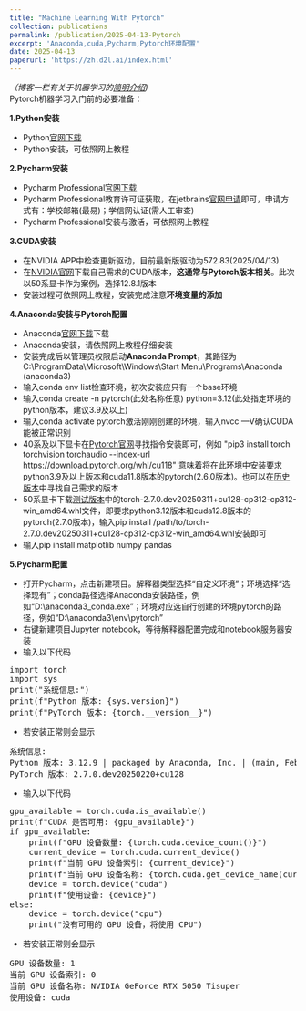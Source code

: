 ```yaml
---
title: "Machine Learning With Pytorch"
collection: publications
permalink: /publication/2025-04-13-Pytorch
excerpt: 'Anaconda,cuda,Pycharm,Pytorch环境配置'
date: 2025-04-13
paperurl: 'https://zh.d2l.ai/index.html'
---
```


*（博客一栏有关于机器学习的[简明介绍](https://latalealice.github.io/posts/2024/10/blog-post-3/))*  
Pytorch机器学习入门前的必要准备：  

**1.Python安装**  
- Python[官网下载](https://www.python.org/downloads/)   
- Python安装，可依照网上教程

**2.Pycharm安装**  
- Pycharm Professional[官网下载](https://www.jetbrains.com/pycharm/download/?section=windows) 
- Pycharm Professional教育许可证获取，在jetbrains[官网申请](https://www.jetbrains.com/shop/eform/students)即可，申请方式有：学校邮箱(最易)；学信网认证(需人工审查)  
- Pycharm Professional安装与激活，可依照网上教程

**3.CUDA安装**
- 在NVIDIA APP中检查更新驱动，目前最新版驱动为572.83(2025/04/13)
- 在[NVIDIA官网](https://developer.nvidia.com/cuda-toolkit-archive)下载自己需求的CUDA版本，**这通常与Pytorch版本相关**。此次以50系显卡作为案例，选择12.8.1版本
- 安装过程可依照网上教程，安装完成注意**环境变量的添加**

**4.Anaconda安装与Pytorch配置**  
- Anaconda[官网下载](https://www.anaconda.com/download/success)下载  
- Anaconda安装，请依照网上教程仔细安装  
- 安装完成后以管理员权限启动**Anaconda Prompt**，其路径为C:\ProgramData\Microsoft\Windows\Start Menu\Programs\Anaconda (anaconda3)
- 输入conda env list检查环境，初次安装应只有一个base环境
- 输入conda create -n pytorch(此处名称任意) python=3.12(此处指定环境的python版本，建议3.9及以上)
- 输入conda activate pytorch激活刚刚创建的环境，输入nvcc —V确认CUDA能被正常识别
- 40系及以下显卡在[Pytorch官网](https://pytorch.org/get-started/locally/)寻找指令安装即可，例如 "pip3 install torch torchvision torchaudio --index-url https://download.pytorch.org/whl/cu118" 意味着将在此环境中安装要求python3.9及以上版本和cuda11.8版本的pytorch(2.6.0版本)。也可以在[历史版本](https://pytorch.org/get-started/previous-versions/)中寻找自己需求的版本
- 50系显卡下载[测试版本](https://download.pytorch.org/whl/nightly/torch/)中的torch-2.7.0.dev20250311+cu128-cp312-cp312-win_amd64.whl文件，即要求python3.12版本和cuda12.8版本的pytorch(2.7.0版本)，输入pip install /path/to/torch-2.7.0.dev20250311+cu128-cp312-cp312-win_amd64.whl安装即可
- 输入pip install matplotlib numpy pandas

**5.Pycharm配置**  
- 打开Pycharm，点击新建项目。解释器类型选择“自定义环境”；环境选择“选择现有”；conda路径选择Anaconda安装路径，例如“D:\anaconda3\_conda.exe”；环境对应选自行创建的环境pytorch的路径，例如“D:\anaconda3\env\pytorch” 
- 右键新建项目Jupyter notebook，等待解释器配置完成和notebook服务器安装  
- 输入以下代码
<pre>
import torch  
import sys  
print("系统信息:")
print(f"Python 版本: {sys.version}")
print(f"PyTorch 版本: {torch.__version__}")
</pre>
- 若安装正常则会显示
<pre>
系统信息:
Python 版本: 3.12.9 | packaged by Anaconda, Inc. | (main, Feb  6 2025, 18:49:16) [MSC v.1929 64 bit (AMD64)]
PyTorch 版本: 2.7.0.dev20250220+cu128
</pre>
- 输入以下代码
<pre>
gpu_available = torch.cuda.is_available()
print(f"CUDA 是否可用: {gpu_available}")
if gpu_available:
    print(f"GPU 设备数量: {torch.cuda.device_count()}")
    current_device = torch.cuda.current_device()
    print(f"当前 GPU 设备索引: {current_device}")
    print(f"当前 GPU 设备名称: {torch.cuda.get_device_name(current_device)}")
    device = torch.device("cuda")
    print(f"使用设备: {device}")
else:
    device = torch.device("cpu")
    print("没有可用的 GPU 设备，将使用 CPU")
</pre>
- 若安装正常则会显示
<pre>
GPU 设备数量: 1
当前 GPU 设备索引: 0
当前 GPU 设备名称: NVIDIA GeForce RTX 5050 Tisuper
使用设备: cuda
</pre>
